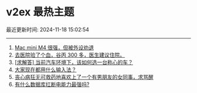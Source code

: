 # v2ex 最热主题

最近更新时间: 2024-11-18 15:02:54

--- 
1. [Mac mini M4 很强，但被外设劝退](https://www.v2ex.com/t/1090347) 
2. [去医院验了个血，谷丙 300 多，医生建议住院。](https://www.v2ex.com/t/1090366) 
3. [[求解答] 当前汽车环境下，该如何选一台称心的车？](https://www.v2ex.com/t/1090377) 
4. [大家现在都用什么输入法？](https://www.v2ex.com/t/1090383) 
5. [丧心病狂无可救药地喜欢上了一个有男朋友的女同事，求骂醒](https://www.v2ex.com/t/1090384) 
6. [有什么数据库扛断电能力最强吗?](https://www.v2ex.com/t/1090399) 
